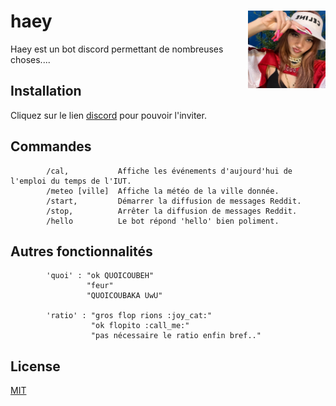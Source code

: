 # haey <img src="/obj/lalisa.png" alt="MarineGEO circle logo" style="height: 124px; width:124px;" align="right"/>

Haey est un bot discord permettant de nombreuses choses.... 




## Installation

Cliquez sur le lien [discord](https://discord.com/api/oauth2/authorize?client_id=1083374114120671274&permissions=8&scope=bot) pour pouvoir l'inviter.

## Commandes

```
        /cal,           Affiche les événements d'aujourd'hui de l'emploi du temps de l'IUT.
        /meteo [ville]  Affiche la météo de la ville donnée.
        /start,         Démarrer la diffusion de messages Reddit.
        /stop,          Arrêter la diffusion de messages Reddit.
        /hello          Le bot répond 'hello' bien poliment.
```

## Autres fonctionnalités

```
        'quoi' : "ok QUOICOUBEH"
                 "feur"
                 "QUOICOUBAKA UwU"
                 
        'ratio' : "gros flop rions :joy_cat:"
                  "ok flopito :call_me:"
                  "pas nécessaire le ratio enfin bref.."
```

## License

[MIT](https://choosealicense.com/licenses/mit/)
